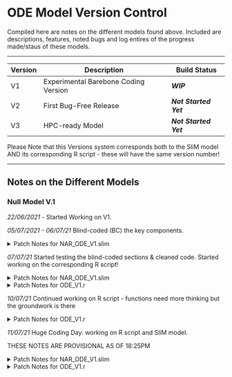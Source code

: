 # ODE Model Version Control #

Compiled here are notes on the different models found above. Included are descriptions, features, noted bugs and log entires of the progress made/staus of these models.

----

Version | Description | Build Status
------------- | ------------- | -------------
V1 | Experimental Barebone Coding Version | ***WIP***
V2 | First Bug-Free Release | ***Not Started Yet***
V3 | HPC-ready Model | ***Not Started Yet***

Please Note that this Versions system corresponds both to the SliM model AND its corresponding R script - these will have the same version number!

----

## Notes on the Different Models ##
### Null Model V.1 ###

*22/06/2021* - Started Working on V1.

*05/07/2021 - 06/07/21* Blind-coded (BC) the key components.  

<details>
  <summary>Patch Notes for NAR_ODE_V1.slim</summary>
  <p> * BC early event to read in files </p>
  <p> * BC early event component where AConc and Bconc Values are assigned to individuals </p>
  <p> * BC Paramstoexport & write to File Code </p>
  <p> * BC two potential fitnessScaling events </p>
 </details>


*07/07/21* Started testing the blind-coded sections & cleaned code. Started working on the corresponding R script!

<details>
  <summary>Patch Notes for NAR_ODE_V1.slim</summary>
  <p> * Tested Paramstoexport & write to File Code (works!) </p>
  <p> * BC two potential fitnessScaling events </p>
 </details>

 <details>
   <summary>Patch Notes for ODE_V1.r</summary>
   <p> * Stage one complete: data entry, cleaning & tidying </p>
  </details>

*10/07/21* Continued working on R script - functions need more thinking but the groundwork is there

   <details>
     <summary>Patch Notes for ODE_V1.r</summary>
     <p> * Stage two semi-complete: ODE functions need improvement up but exist </p>
     <p> * Stage three complete: writing to file and exporting </p>
    </details>


*11/07/21* Huge Coding Day: working on R script and SliM model.

THESE NOTES ARE PROVISIONAL AS OF 18:25PM
<details>
  <summary>Patch Notes for NAR_ODE_V1.slim</summary>
  <p> * Added an indication of Seed and generation number to file output names </p>
  <p> * worked K into the code ? </p>
  <p> * Tested and fixed code that reads in R code </p>
 </details>

<details>
  <summary>Patch Notes for ODE_V1.r</summary>
   <p> * Fixed ODE functions</p>
   <p> * anything else? </p>
</details>
